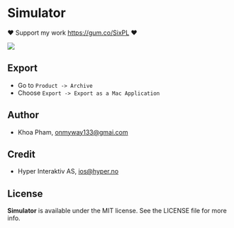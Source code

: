 # Simulator

❤️ Support my work https://gum.co/SixPL ❤️

![](Screenshots/s2.png)

## Export

- Go to `Product -> Archive`
- Choose `Export -> Export as a Mac Application`

## Author

- Khoa Pham, onmyway133@gmai.com

## Credit

- Hyper Interaktiv AS, ios@hyper.no

## License

**Simulator** is available under the MIT license. See the LICENSE file for more info.
